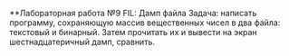 **Лабораторная работа №9 FIL: Дамп файла
Задача: написать программу, сохраняющую массив вещественных чисел в два файла:
текстовый и бинарный. Затем прочитать их и вывести на экран шестнадцатеричный
дамп, сравнить.
